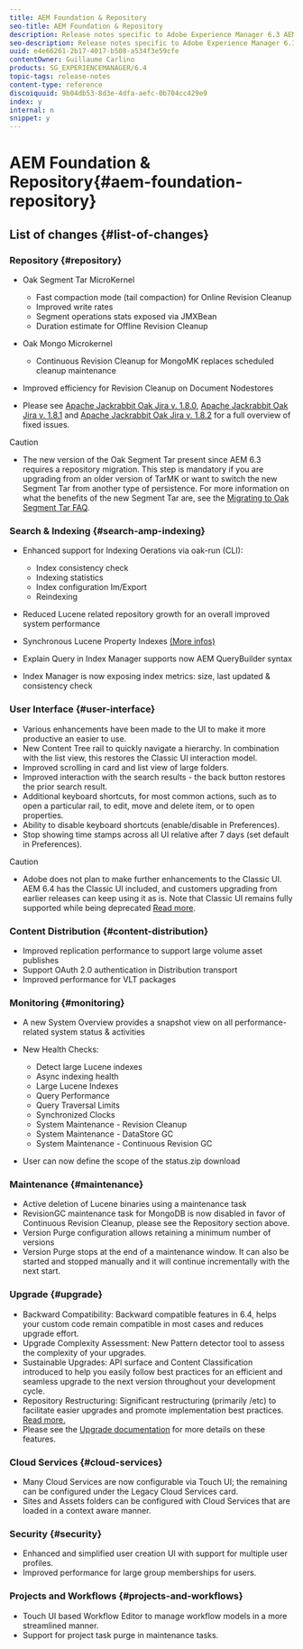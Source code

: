 ```yaml
---
title: AEM Foundation & Repository
seo-title: AEM Foundation & Repository
description: Release notes specific to Adobe Experience Manager 6.3 AEM Platform and Repository.
seo-description: Release notes specific to Adobe Experience Manager 6.3 AEM Platform and Repository.
uuid: e4e66261-2b17-4017-b508-a534f3e59cfe
contentOwner: Guillaume Carlino
products: SG_EXPERIENCEMANAGER/6.4
topic-tags: release-notes
content-type: reference
discoiquuid: 9b04db53-8d3e-4dfa-aefc-0b704cc429e9
index: y
internal: n
snippet: y
---
```


# AEM Foundation & Repository{#aem-foundation-repository}

## List of changes {#list-of-changes}

### Repository {#repository}

* Oak Segment Tar MicroKernel

    * Fast compaction mode (tail compaction) for Online Revision Cleanup 
    * Improved write rates
    * Segment operations stats exposed via JMXBean
    * Duration estimate for Offline Revision Cleanup

* Oak Mongo Microkernel

    * Continuous Revision Cleanup for MongoMK replaces scheduled cleanup maintenance

* Improved efficiency for Revision Cleanup on Document Nodestores
* Please see [Apache Jackrabbit Oak Jira v. 1.8.0](http://archive.apache.org/dist/jackrabbit/oak/1.8.0/RELEASE-NOTES.txt), [Apache Jackrabbit Oak Jira v. 1.8.1](http://archive.apache.org/dist/jackrabbit/oak/1.8.1/RELEASE-NOTES.txt) and [Apache Jackrabbit Oak Jira v. 1.8.2](http://archive.apache.org/dist/jackrabbit/oak/1.8.2/RELEASE-NOTES.txt) for a full overview of fixed issues.

>[!CAUTION]
>
>* The new version of the Oak Segment Tar present since AEM 6.3 requires a repository migration. This step is mandatory if you are upgrading from an older version of TarMK or want to switch the new Segment Tar from another type of persistence. For more information on what the benefits of the new Segment Tar are, see the [Migrating to Oak Segment Tar FAQ](../sites/deploying/using/revision-cleanup.md#migratingtooaksegmenttar).
>

### Search &amp; Indexing {#search-amp-indexing}

* Enhanced support for Indexing Oerations via oak-run (CLI):

    * Index consistency check
    * Indexing statistics
    * Index configuration Im/Export
    * Reindexing

* Reduced Lucene related repository growth for an overall improved system performance
* Synchronous Lucene Property Indexes [(More infos)](https://wiki.apache.org/jackrabbit/Synchronous%20Lucene%20Property%20Indexes)
* Explain Query in Index Manager supports now AEM QueryBuilder syntax
* Index Manager is now exposing index metrics: size, last updated & consistency check

### User Interface {#user-interface}

* Various enhancements have been made to the UI to make it more productive an easier to use.
* New Content Tree rail to quickly navigate a hierarchy. In combination with the list view, this restores the Classic UI interaction model.
* Improved scrolling in card and list view of large folders. 
* Improved interaction with the search results - the back button restores the prior search result.
* Additional keyboard shortcuts, for most common actions, such as to open a particular rail, to edit, move and delete item, or to open properties.
* Ability to disable keyboard shortcuts (enable/disable in Preferences). 
* Stop showing time stamps across all UI relative after 7 days (set default in Preferences).

>[!CAUTION]
>
>* Adobe does not plan to make further enhancements to the Classic UI. AEM 6.4 has the Classic UI included, and customers upgrading from earlier releases can keep using it as is. Note that Classic UI remains fully supported while being deprecated [Read more](../sites/deploying/using/ui-recommendations.md).
>

### Content Distribution {#content-distribution}

* Improved replication performance to support large volume asset publishes
* Support OAuth 2.0 authentication in Distribution transport
* Improved performance for VLT packages

### Monitoring {#monitoring}

* A new System Overview provides a snapshot view on all performance-related system status & activities 
* New Health Checks:

    * Detect large Lucene indexes
    * Async indexing health  
    * Large Lucene Indexes
    * Query Performance
    * Query Traversal Limits
    * Synchronized Clocks
    * System Maintenance - Revision Cleanup
    * System Maintenance - DataStore GC
    * System Maintenance - Continuous Revision GC

* User can now define the scope of the status.zip download

### Maintenance {#maintenance}

* Active deletion of Lucene binaries using a maintenance task
* RevisionGC maintenance task for MongoDB is now disabled in favor of Continuous Revision Cleanup, please see the Repository section above.  
* Version Purge configuration allows retaining a minimum number of versions  
* Version Purge stops at the end of a maintenance window. It can also be started and stopped manually and it will continue incrementally with the next start.

### Upgrade {#upgrade}

* Backward Compatibility: Backward compatible features in 6.4, helps your custom code remain compatible in most cases and reduces upgrade effort.
* Upgrade Complexity Assessment: New Pattern detector tool to assess the complexity of your upgrades.
* Sustainable Upgrades: API surface and Content Classification introduced to help you easily follow best practices for an efficient and seamless upgrade to the next version throughout your development cycle.
* Repository Restructuring: Significant restructuring (primarily /etc) to facilitate easier upgrades and promote implementation best practices. [Read more.](../sites/deploying/using/repository-restructuring-in-aem64.md)
* Please see the [Upgrade documentation](../sites/deploying/using/upgrade.md) for more details on these features.

### Cloud Services {#cloud-services}

* Many Cloud Services are now configurable via Touch UI; the remaining can be configured under the Legacy Cloud Services card.
* Sites and Assets folders can be configured with Cloud Services that are loaded in a context aware manner.

### Security {#security}

* Enhanced and simplified user creation UI with support for multiple user profiles.
* Improved performance for large group memberships for users.

### Projects and Workflows {#projects-and-workflows}

* Touch UI based Workflow Editor to manage workflow models in a more streamlined manner.
* Support for project task purge in maintenance tasks.

